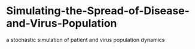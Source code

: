 # Simulating-the-Spread-of-Disease-and-Virus-Population
a stochastic simulation of patient and virus population dynamics
